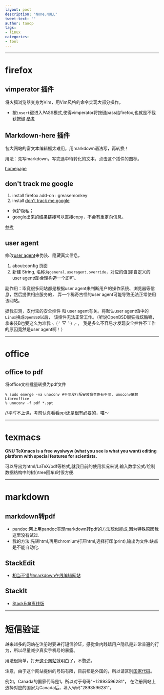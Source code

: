 ```yaml
---
layout: post
description: "None.NULL"
tweet-text: ""
author: taocp
tags:
- linux
categories:
- tool
---
```


---
# firefox

## vimperator 插件

将火狐浏览器变身为Vim，用Vim风格的命令实现大部分操作。

  * 按`insert`键进入PASS模式,使得vimperator将按键pass给firefox,也就是不截获按键 [参考](http://blog.log4d.com/2011/07/vimperator-pass-through/)

## Markdown-here 插件

各大网站的富文本编辑框太难用，用markdown语法写，再转换！

用法：先写markdown，写完选中待转化的文本，点击这个插件的图标。

[homepage](http://markdown-here.com)

## don't track me google

1. install firefox add-on : greasemonkey
1. install [don't track me google](http://userscripts-mirror.org/scripts/show/121923.html)

- 保护隐私；
- google出来的结果链接可以直接copy，不会有重定向信息。

[参考](http://stackoverflow.com/questions/5780809/real-link-to-file-in-google-search-results)

## user agent

修改[user agent](https://en.wikipedia.org/wiki/User_agent)来伪装、隐藏真实信息。

1. about:config 页面
1. 新建 String, 名称为`general.useragent.override`，对应的值(即自定义的user agent值)合理构造一个即可。

副作用：毕竟很多网站都是根据user agent来判断用户的操作系统、浏览器等信息，然后提供相应服务的，
弄一个稀奇古怪的user agent可能导致无法正常使用该网站。

据我实测，支付宝的安全控件 和 user agent有关。将默认user agent值中的`Linux`换成`OpenBSD`以后，
该控件无法正常工作。（听说OpenBSD很狂拽炫酷嘛，拿来装B也要这么为难我 ╮(╯▽╰)╭ ，
我是多么不容易才发现安全控件不工作的原因竟然是user agent啊！）


---
# office
## office to pdf

将office文档批量转换为pdf文件

    % sudo emerge -va unoconv #不同发行版安装命令略有不同, unoconv依赖Libreoffice
    % unoconv -f pdf *.ppt
//平时不上课，考前认真看看ppt还是很有必要的，喵～

---
# texmacs
**GNU TeXmacs is a free wysiwyw (what you see is what you want) editing platform with special features for scientists.**

可以导出为html/LaTeX/pdf等格式,就我目前的使用状况来说,输入数学公式/绘制数据结构中的树(\tree回车)时很方便.


---
# markdown
## markdown转pdf
- pandoc:网上用pandoc实现markdown转pdf的方法貌似能成,因为特殊原因我这里没有试过.
- 我的方法:先转html,再用chromium打开html,选择打印(print),输出为文件.缺点是不能自动化.

## StackEdit
- [相当不错的markdown在线编辑网站](https://stackedit.io)

## StackIt
- [StackEdit离线版](https://github.com/leeluolee/stackit)


---
# 短信验证
越来越多的网站在注册时要进行短信验证，感觉业内践踏用户隐私是非常普遍的行为，所以尽量减少真实手机号的暴露。

用法很简单，打开[这个网站](http://www.receivesmsonline.net)就明白了，不赘述。

注意，由于这个网站提供的号码有限，目前都是外国的，所以请区别[国家代码](http://countrycode.org)。

例如，Canada的国家代码是1，所以对于号码"+12893596281"，
在注册网站上选择对应的国家为Canada后，填入号码"2893596281"。
